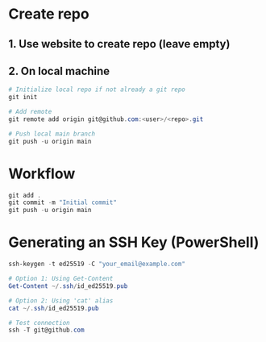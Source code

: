 # Create repo

## 1. Use website to create repo (leave empty)

## 2. On local machine

```powershell
# Initialize local repo if not already a git repo
git init

# Add remote
git remote add origin git@github.com:<user>/<repo>.git

# Push local main branch
git push -u origin main
```

# Workflow

```powershell
git add .
git commit -m "Initial commit"
git push -u origin main
```

# Generating an SSH Key (PowerShell)

```powershell
ssh-keygen -t ed25519 -C "your_email@example.com"

# Option 1: Using Get-Content
Get-Content ~/.ssh/id_ed25519.pub

# Option 2: Using 'cat' alias
cat ~/.ssh/id_ed25519.pub

# Test connection
ssh -T git@github.com
```
